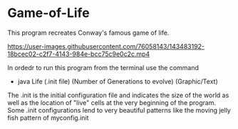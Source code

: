# Game-of-Life
This program recreates Conway's famous game of life.


https://user-images.githubusercontent.com/76058143/143483192-18bcec02-c2f7-4143-984e-bcc75c9e0c2c.mp4

In ordedr to run this program from the terminal use the command 
  - java Life (.init file) (Number of Generations to evolve) (Graphic/Text)



The .init is the initial configuration file and indicates the size of the world as well as the location of "live" cells at the very beginning of the program. 
Some .init configurations lend to very beautiful patterns like the moving jelly fish pattern of myconfig.init 

